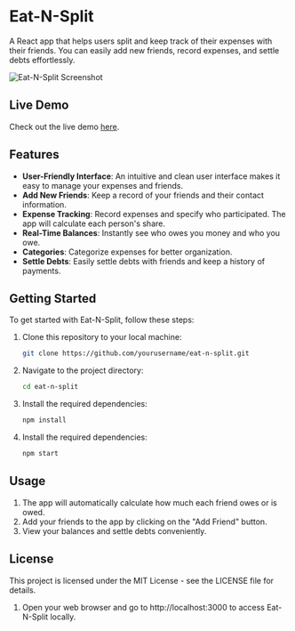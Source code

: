   # Eat-N-Split
  
  A React app that helps users split and keep track of their expenses with their friends. You can easily add new friends, record expenses, and settle debts effortlessly.
  
  ![Eat-N-Split Screenshot](screenshot.png)
  
  ## Live Demo
  
  Check out the live demo [here](https://n1khilnick.github.io/eatNsplit/).
  
  ## Features
  
  - **User-Friendly Interface**: An intuitive and clean user interface makes it easy to manage your expenses and friends.
  - **Add New Friends**: Keep a record of your friends and their contact information.
  - **Expense Tracking**: Record expenses and specify who participated. The app will calculate each person's share.
  - **Real-Time Balances**: Instantly see who owes you money and who you owe.
  - **Categories**: Categorize expenses for better organization.
  - **Settle Debts**: Easily settle debts with friends and keep a history of payments.
  
  ## Getting Started
  
  To get started with Eat-N-Split, follow these steps:
  
  1. Clone this repository to your local machine:
  
     ```bash
     git clone https://github.com/yourusername/eat-n-split.git
     ```
  
  1. Navigate to the project directory:
  
     ```bash
     cd eat-n-split
     ```
  
  1. Install the required dependencies:
  
     ```bash
     npm install
     ```
  
  1. Install the required dependencies:
  
     ```bash
     npm start
     ```
     
  ## Usage
  1. The app will automatically calculate how much each friend owes or is owed.
  1. Add your friends to the app by clicking on the "Add Friend" button.
  1. View your balances and settle debts conveniently.
  
  ## License
  This project is licensed under the MIT License - see the LICENSE file for details.
  
  
  1. Open your web browser and go to http://localhost:3000 to access Eat-N-Split locally.
